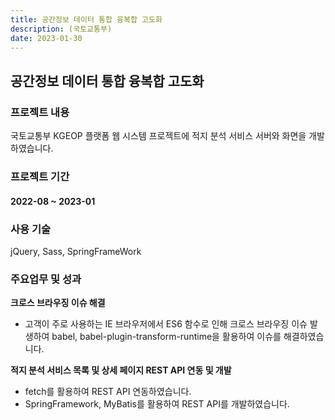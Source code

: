 ```yaml
---
title: 공간정보 데이터 통합 융복합 고도화
description: (국토교통부)
date: 2023-01-30
---
```


## 공간정보 데이터 통합 융복합 고도화

### 프로젝트 내용

국토교통부 KGEOP 플랫폼 웹 시스템 프로젝트에 적지 분석 서비스 서버와 화면을 개발하였습니다.

### 프로젝트 기간
#### 2022-08 ~ 2023-01

### 사용 기술
jQuery, Sass, SpringFrameWork

### 주요업무 및 성과

**크로스 브라우징 이슈 해결**
- 고객이 주로 사용하는 IE 브라우저에서 ES6 함수로 인해 크로스 브라우징 이슈 발생하여 babel, babel-plugin-transform-runtime을 활용하여 이슈를 해결하였습니다.

**적지 분석 서비스 목록 및 상세 페이지 REST API 연동 및 개발**
- fetch를 활용하여 REST API 연동하였습니다.
- SpringFramework, MyBatis를 활용하여 REST API를 개발하였습니다.
